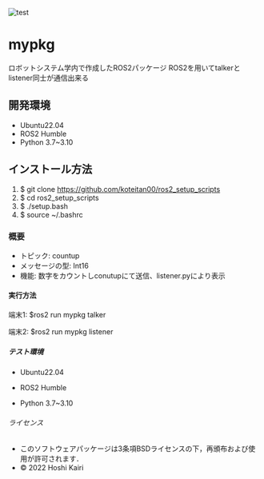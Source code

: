 ![test](https://github.com/koteitan00/mypkg/actions/workflows/test.yml/badge.svg)
# mypkg
  ロボットシステム学内で作成したROS2パッケージ
  ROS2を用いてtalkerとlistener同士が通信出来る

## 開発環境
* Ubuntu22.04
* ROS2 Humble
* Python 3.7~3.10 

## インストール方法

1. $ git clone https://github.com/koteitan00/ros2_setup_scripts
2. $ cd ros2_setup_scripts
3. $ ./setup.bash
4. $ source ~/.bashrc

### 概要
* トピック: countup
* メッセージの型: Int16
* 機能: 数字をカウントしconutupにて送信、listener.pyにより表示

#### 実行方法

   端末1: $ros2 run mypkg talker
   
   端末2: $ros2 run mypkg listener

##### テスト環境
* Ubuntu22.04

* ROS2 Humble

* Python 3.7~3.10

###### ライセンス
* このソフトウェアパッケージは3条項BSDライセンスの下，再頒布および使用が許可されます．
* © 2022 Hoshi Kairi

